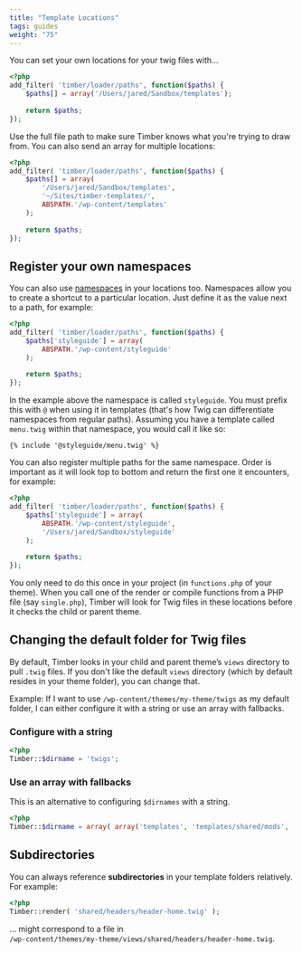 ```yaml
---
title: "Template Locations"
tags: guides
weight: "75"
---
```


You can set your own locations for your twig files with...

```php
<?php
add_filter( 'timber/loader/paths', function($paths) {
	$paths[] = array('/Users/jared/Sandbox/templates');
	
	return $paths;
});
```

Use the full file path to make sure Timber knows what you're trying to draw from. You can also send an array for multiple locations:

```php
<?php
add_filter( 'timber/loader/paths', function($paths) {
	$paths[] = array(
		'/Users/jared/Sandbox/templates',
		'~/Sites/timber-templates/',
		ABSPATH.'/wp-content/templates'
	);
	
	return $paths;
});
```

## Register your own namespaces

You can also use [namespaces](https://symfony.com/doc/current/templating/namespaced_paths.html) in your locations too. Namespaces allow you to create a shortcut to a particular location. Just define it as the value next to a path, for example:

```php
<?php
add_filter( 'timber/loader/paths', function($paths) {
	$paths['styleguide'] = array(
		ABSPATH.'/wp-content/styleguide'
	);
	
	return $paths;
});
```

In the example above the namespace is called `styleguide`. You must prefix this with `@` when using it in templates (that's how Twig can differentiate namespaces from regular paths).
Assuming you have a template called `menu.twig` within that namespace, you would call it like so:

```twig
{% include '@styleguide/menu.twig' %}
```

You can also register multiple paths for the same namespace. Order is important as it will look top to bottom and return the first one it encounters, for example:

```php
<?php
add_filter( 'timber/loader/paths', function($paths) {
	$paths['styleguide'] = array(
		ABSPATH.'/wp-content/styleguide',
		'/Users/jared/Sandbox/styleguide'
	);
	
	return $paths;
});
```

You only need to do this once in your project (in `functions.php` of your theme). When you call one of the render or compile functions from a PHP file (say `single.php`), Timber will look for Twig files in these locations before it checks the child or parent theme.

## Changing the default folder for Twig files

By default, Timber looks in your child and parent theme’s `views` directory to pull `.twig` files. If you don't like the default `views` directory (which by default resides in your theme folder), you can change that.

Example: If I want to use `/wp-content/themes/my-theme/twigs` as my default folder, I can either configure it with a string or use an array with fallbacks.

### Configure with a string

```php
<?php
Timber::$dirname = 'twigs';
```

### Use an array with fallbacks

This is an alternative to configuring `$dirnames` with a string.

```php
<?php
Timber::$dirname = array( array('templates', 'templates/shared/mods', 'twigs', 'views' ) );
```

## Subdirectories

You can always reference **subdirectories** in your template folders relatively. For example:

```php
<?php
Timber::render( 'shared/headers/header-home.twig' );
```
... might correspond to a file in  
`/wp-content/themes/my-theme/views/shared/headers/header-home.twig`.
